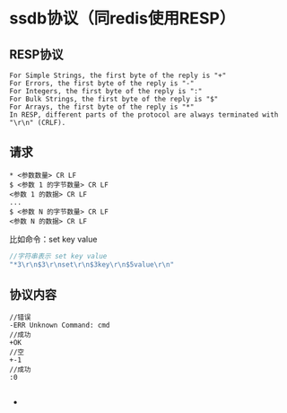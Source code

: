 # ssdb协议（同redis使用RESP）

## RESP协议
```
For Simple Strings, the first byte of the reply is "+"
For Errors, the first byte of the reply is "-"
For Integers, the first byte of the reply is ":"
For Bulk Strings, the first byte of the reply is "$"
For Arrays, the first byte of the reply is "*"
In RESP, different parts of the protocol are always terminated with "\r\n" (CRLF).
```
## 请求
```
* <参数数量> CR LF
$ <参数 1 的字节数量> CR LF
<参数 1 的数据> CR LF
... 
$ <参数 N 的字节数量> CR LF
<参数 N 的数据> CR LF
```
比如命令：set key value
```go
//字符串表示 set key value
"*3\r\n$3\r\nset\r\n$3key\r\n$5value\r\n"
```

## 协议内容
```
//错误
-ERR Unknown Command: cmd
//成功
+OK
//空
+-1
//成功
:0


```

- 
